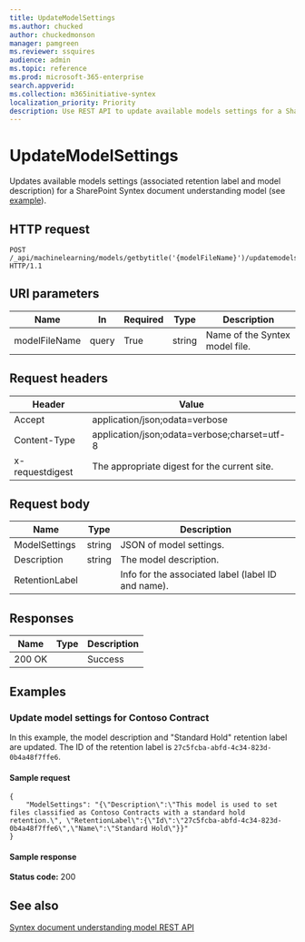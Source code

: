 ```yaml
---
title: UpdateModelSettings
ms.author: chucked
author: chuckedmonson
manager: pamgreen
ms.reviewer: ssquires
audience: admin
ms.topic: reference
ms.prod: microsoft-365-enterprise
search.appverid: 
ms.collection: m365initiative-syntex
localization_priority: Priority
description: Use REST API to update available models settings for a SharePoint Syntex document understanding model.
---
```


# UpdateModelSettings

Updates available models settings (associated retention label and model description) for a SharePoint Syntex document understanding model (see [example](rest-updatemodelsettings-method.md#examples)).

## HTTP request

```HTTP
POST /_api/machinelearning/models/getbytitle('{modelFileName}')/updatemodelsettings HTTP/1.1
```

## URI parameters

|Name |In |Required|Type|Description|
|-----|---|--------|----|-----------|
|modelFileName|query|True|string|Name of the Syntex model file.|

## Request headers

| Header | Value |
|--------|-------|
|Accept|application/json;odata=verbose|
|Content-Type|application/json;odata=verbose;charset=utf-8|
|x-requestdigest|The appropriate digest for the current site.|

## Request body

|Name    |Type   |Description |
|--------|-------|-------|
|ModelSettings|string|JSON of model settings.|
|Description|string|The model description.|
|RetentionLabel| |Info for the associated label (label ID and name).|

## Responses

| Name   | Type  | Description|
|--------|-------|------------|
|200 OK| |Success|

## Examples

### Update model settings for Contoso Contract

In this example, the model description and "Standard Hold" retention label are updated. The ID of the retention label is `27c5fcba-abfd-4c34-823d-0b4a48f7ffe6`.

#### Sample request

```HTTP
{
    "ModelSettings": "{\"Description\":\"This model is used to set files classified as Contoso Contracts with a standard hold retention.\", \"RetentionLabel\":{\"Id\":\"27c5fcba-abfd-4c34-823d-0b4a48f7ffe6\",\"Name\":\"Standard Hold\"}}"
}

```

#### Sample response

**Status code:** 200

## See also

[Syntex document understanding model REST API](syntex-model-rest-api.md)

